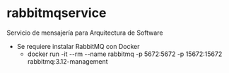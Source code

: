 # rabbitmqservice
Servicio de mensajería para Arquitectura de Software

* Se requiere instalar RabbitMQ con Docker
  - docker run -it --rm --name rabbitmq -p 5672:5672 -p 15672:15672 rabbitmq:3.12-management
